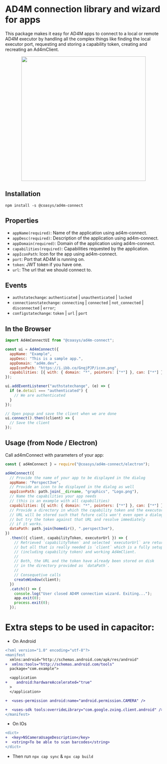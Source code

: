 # AD4M connection library and wizard for apps

This package makes it easy for AD4M apps to connect to a local or remote AD4M executor by handling all the complex things like finding the local executor port, requesting and storing a capability token, creating and recreating an Ad4mClient.

<div style="text-align: center">
<img src="screenshots/Screenshot_executor_url.png" width="400"></img>
</div>

## Installation

`npm install -s @coasys/ad4m-connect`

## Properties

- `appName(required)`: Name of the application using ad4m-connect.
- `appDesc(required)`: Description of the application using ad4m-connect.
- `appDomain(required)`: Domain of the application using ad4m-connect.
- `capabilities(required)`: Capabilities requested by the application.
- `appIconPath`: Icon for the app using ad4m-connect.
- `port`: Port that AD4M is running on.
- `token`: JWT token if you have one.
- `url`: The url that we should connect to.

## Events

- `authstatechange`: `authenticated` | `unauthenticated` | `locked`
- `connectionstatechange`: `connecting` | `connected` | `not_connected` | `disconnected` | `error`;
- `configstatechange`: `token` | `url` | `port`

## In the Browser

```js
import Ad4mConnectUI from "@coasys/ad4m-connect";

const ui = Ad4mConnect({
  appName: "Example",
  appDesc: "This is a sample app.",
  appDomain: "ad4m.dev",
  appIconPath: "https://i.ibb.co/GnqjPJP/icon.png",
  capabilities: [{ with: { domain: "*", pointers: ["*"] }, can: ["*"] }],
});

ui.addEventListener("authstatechange", (e) => {
  if (e.detail === "authenticated") {
    // We are authenticated
  }
});

// Open popup and save the client when we are done
ui.connect().then((client) => {
  // Save the client
});
```

## Usage (from Node / Electron)

Call ad4mConnect with parameters of your app:

```js
const { ad4mConnect } = require("@coasys/ad4m-connect/electron");

ad4mConnect({
  // Provide the name of your app to be displayed in the dialog
  appName: "Perspect3ve",
  // Provide an icon to be displayed in the dialog as well
  appIconPath: path.join(__dirname, "graphics", "Logo.png"),
  // Name the capabilities your app needs
  // (this is an example with all capabilities)
  capabilities: [{ with: { domain: "*", pointers: ["*"] }, can: ["*"] }],
  // Provide a directory in which the capability token and the executor
  // URL will be stored such that future calls won't even open a dialog
  // but try the token against that URL and resolve immediately
  // if it works.
  dataPath: path.join(homedir(), ".perspect3ve"),
})
  .then(({ client, capabilityToken, executorUrl }) => {
    // Retrieved `capabilityToken` and selected `executorUrl` are returned
    // but all that is really needed is `client` which is a fully setup
    // (including capability token) and working Ad4mClient.
    //
    // Both, the URL and the token have already been stored on disk
    // in the directory provided as `dataPath`.
    //
    // Consequetive calls
    createWindow(client);
  })
  .catch(() => {
    console.log("User closed AD4M connection wizard. Exiting...");
    app.exit(0);
    process.exit(0);
  });
```

# Extra steps to be used in capacitor:

- On Android
```diff
<?xml version="1.0" encoding="utf-8"?>
<manifest
  xmlns:android="http://schemas.android.com/apk/res/android"
+  xmlns:tools="http://schemas.android.com/tools"
  package="com.example">

  <application
+    android:hardwareAccelerated="true"
  >
  </application>

+  <uses-permission android:name="android.permission.CAMERA" />

+  <uses-sdk tools:overrideLibrary="com.google.zxing.client.android" />
</manifest>
```

- On IOs
```diff
<dict>
+  <key>NSCameraUsageDescription</key>
+  <string>To be able to scan barcodes</string>
</dict>
```

- Then run `npx cap sync` & `npx cap build`